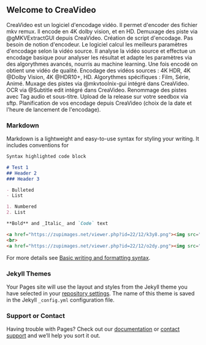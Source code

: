 ## Welcome to CreaVideo
CreaVideo est un logiciel d'encodage vidéo. Il permet d'encoder des fichier mkv remux. Il encode en 4K dolby vision, et en HD.
Demuxage des piste via @gMKVExtractGUI depuis CreaVideo.
Création de script d'encodage. Pas besoin de notion d'encodeur. Le logiciel calcul les meilleurs paramètres d'encodage selon la vidéo source. Il analyse la vidéo source et effectue un encodage basique pour analyser les résultat et adapte les paramètres via des algorythmes avancés, nourris au machine learning.
Une fois encodé on obtient une vidéo de qualité.
Encodage des vidéos sources : 4K HDR, 4K @Dolby Vision, 4K @HDR10+, HD.
Algorythmes spécifiques : Film, Série, Animé.
Muxage des pistes via @mkvtoolnix-gui intégré dans CreaVideo.
OCR via @Subtitle edit intégré dans CreaVideo.
Renommage des pistes avec Tag audio et sous-titre.
Upload de la release sur votre seedbox via sftp.
Planification de vos encodage depuis CreaVideo (choix de la date et l'heure de lancement de l'encodage).



### Markdown

Markdown is a lightweight and easy-to-use syntax for styling your writing. It includes conventions for

```markdown
Syntax highlighted code block

# Test 1
## Header 2
### Header 3

- Bulleted
- List

1. Numbered
2. List

**Bold** and _Italic_ and `Code` text

<a href="https://zupimages.net/viewer.php?id=22/12/k3y8.png"><img src="https://zupimages.net/up/22/12/k3y8.png" alt="" /></a>
<br>
<a href="https://zupimages.net/viewer.php?id=22/12/o2dy.png"><img src="https://zupimages.net/up/22/12/o2dy.png" alt="" /></a>
```

For more details see [Basic writing and formatting syntax](https://docs.github.com/en/github/writing-on-github/getting-started-with-writing-and-formatting-on-github/basic-writing-and-formatting-syntax).

### Jekyll Themes

Your Pages site will use the layout and styles from the Jekyll theme you have selected in your [repository settings](https://github.com/ghostshadow83/CreaLogiciel/settings/pages). The name of this theme is saved in the Jekyll `_config.yml` configuration file.

### Support or Contact

Having trouble with Pages? Check out our [documentation](https://docs.github.com/categories/github-pages-basics/) or [contact support](https://support.github.com/contact) and we’ll help you sort it out.
